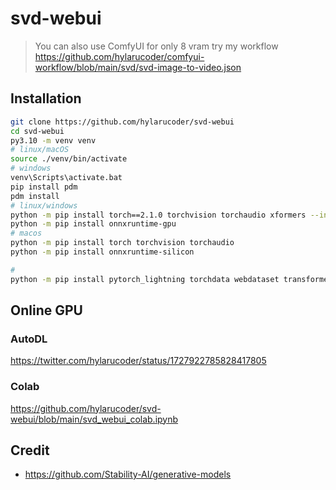 # svd-webui


> You can also use ComfyUI for only 8 vram
> try my workflow https://github.com/hylarucoder/comfyui-workflow/blob/main/svd/svd-image-to-video.json

## Installation

```bash
git clone https://github.com/hylarucoder/svd-webui
cd svd-webui
py3.10 -m venv venv
# linux/macOS
source ./venv/bin/activate
# windows
venv\Scripts\activate.bat
pip install pdm 
pdm install
# linux/windows
python -m pip install torch==2.1.0 torchvision torchaudio xformers --index-url https://download.pytorch.org/whl/cu121
python -m pip install onnxruntime-gpu
# macos
python -m pip install torch torchvision torchaudio 
python -m pip install onnxruntime-silicon

# 
python -m pip install pytorch_lightning torchdata webdataset transformers kornia open-clip-torch

```

## Online GPU

### AutoDL

https://twitter.com/hylarucoder/status/1727922785828417805

### Colab

https://github.com/hylarucoder/svd-webui/blob/main/svd_webui_colab.ipynb

## Credit

- https://github.com/Stability-AI/generative-models
